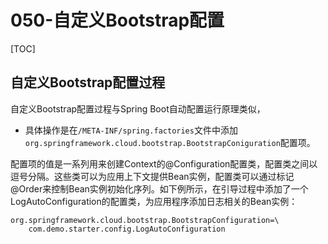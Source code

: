# 050-自定义Bootstrap配置

[TOC]

## 自定义Bootstrap配置过程

自定义Bootstrap配置过程与Spring Boot自动配置运行原理类似，

- 具体操作是在`/META-INF/spring.factories`文件中添加`org.springframework.cloud.bootstrap.BootstrapConiguration`配置项。

配置项的值是一系列用来创建Context的@Configuration配置类，配置类之间以逗号分隔。这些类可以为应用上下文提供Bean实例，配置类可以通过标记@Order来控制Bean实例初始化序列。如下例所示，在引导过程中添加了一个LogAutoConfiguration的配置类，为应用程序添加日志相关的Bean实例：

```properties
org.springframework.cloud.bootstrap.BootstrapConfiguration=\
    com.demo.starter.config.LogAutoConfiguration
```





